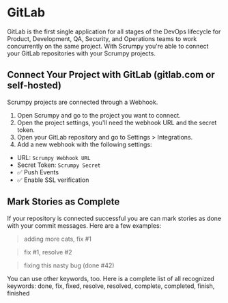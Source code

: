 # GitLab

GitLab is the first single application for all stages of the DevOps lifecycle for Product, Development, QA, Security, and Operations teams to work concurrently on the same project. With Scrumpy you're able to connect your GitLab repositories with your Scrumpy projects.

## Connect Your Project with GitLab (gitlab.com or self-hosted)

Scrumpy projects are connected through a Webhook.

1. Open Scrumpy and go to the project you want to connect.
3. Open the project settings, you'll need the webhook URL and the secret token.
5. Open your GitLab repository and go to Settings > Integrations.
7. Add a new webhook with the following settings:

* URL: `Scrumpy Webhook URL`
* Secret Token: `Scrumpy Secret`
* ✅ Push Events
* ✅ Enable SSL verification

## Mark Stories as Complete

If your repository is connected successful you are can mark stories as done with your commit messages. Here are a few examples:

> adding more cats, fix #1

> fix #1, resolve #2

> fixing this nasty bug (done #42)

You can use other keywords, too. Here is a complete list of all recognized keywords: done, fix, fixed, resolve, resolved, complete, completed, finish, finished